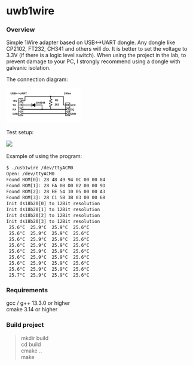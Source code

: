 # uwb1wire

### Overview
Simple 1Wire adapter based on USB<->UART dongle. Any dongle like CP2102, FT232, CH341 and others will do.
It is better to set the voltage to 3.3V (if there is a logic level switch). When using the project in the lab,
to prevent damage to your PC, I strongly recommend using a dongle with galvanic isolation.  

The connection diagram:
<p float="left">
  <img src="schematic.png" width="200" />
</p>

Test setup:
<p float="left">
  <img src="IMG_5930.png" width="400" />
</p>

Example of using the program:
```
$ ./usb1wire /dev/ttyACM0
Open: /dev/ttyACM0
Found ROM[0]: 28 48 49 94 0C 00 00 84 
Found ROM[1]: 28 FA 0B D0 02 00 00 9D 
Found ROM[2]: 28 EE 54 10 05 00 00 A3 
Found ROM[3]: 28 C1 5B 3B 03 00 00 6B 
Init ds18b20[0] to 12Bit resolution
Init ds18b20[1] to 12Bit resolution
Init ds18b20[2] to 12Bit resolution
Init ds18b20[3] to 12Bit resolution
 25.6°C  25.9°C  25.9°C  25.6°C 
 25.6°C  25.9°C  25.9°C  25.6°C 
 25.6°C  25.9°C  25.9°C  25.6°C 
 25.6°C  25.9°C  25.9°C  25.6°C 
 25.6°C  25.9°C  25.9°C  25.6°C 
 25.6°C  25.9°C  25.9°C  25.6°C 
 25.6°C  25.9°C  25.9°C  25.6°C 
 25.6°C  25.9°C  25.9°C  25.6°C 
 25.7°C  25.9°C  25.9°C  25.6°C 
```

### Requirements
gcc / g++ 13.3.0 or higher  
cmake 3.14 or higher  

### Build project
>mkdir build  
>cd build  
>cmake ..  
>make

